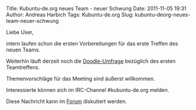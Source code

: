 Title: Kubuntu-de.org neues Team - neuer Schwung
Date: 2011-11-05 19:31
Author: Andreas Harbich
Tags: Kubuntu-de.org
Slug: kubuntu-deorg-neues-team-neuer-schwung

Liebe User,


intern laufen schon die ersten Vorbereitungen für das erste Treffen des
neuen Teams.  

Weiterhin läuft derzeit noch die
[Doodle-Umfrage](http://doodle.com/umvn52bypbhsg42k) bezüglich des
ersten Teamtreffens.


Themenvorschläge für das Meeting sind äußerst willkommen.  

Interessierte können sich im IRC-Channel \#kubuntu-de.org melden.


Diese Nachricht kann im
[Forum](http://forum.kubuntu-de.org/index.php?topic=16175.0) diskutiert
werden.



